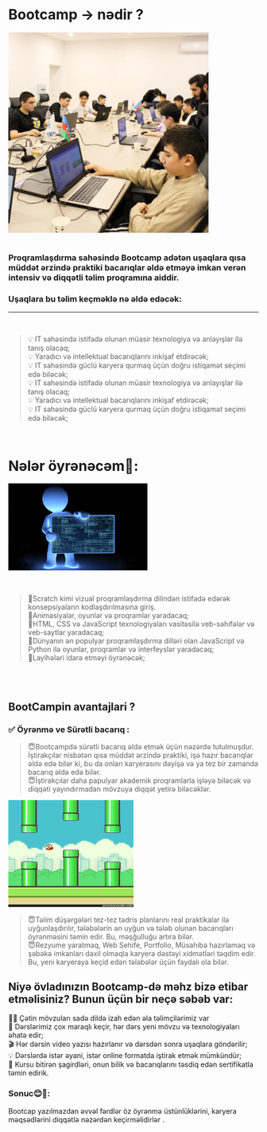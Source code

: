 # Bootcamp -> nədir ?

<div style=" display:flex; justify-content: space-between;">
<img src="./bootcampschol.jpg" width="80%"    />
</div>

<br>

### Proqramlaşdırma sahəsində Bootcamp adətən uşaqlara qısa müddət ərzində praktiki bacarıqlar əldə etməyə imkan verən intensiv və diqqətli təlim proqramına aiddir.

### Uşaqlara bu təlim keçməklə nə əldə edəcək:

<hr>
<br>

> 💡 IT sahəsində istifadə olunan müasir texnologiya və anlayışlar ilə tanış olacaq;<br>
> 💡 Yaradıcı və intellektual bacarıqlarını inkişaf etdirəcək;<br/>
> 💡 IT sahəsində güclü karyera qurmaq üçün doğru istiqamət seçimi edə biləcək;<br/>
> 💡 IT sahəsində istifadə olunan müasir texnologiya və anlayışlar ilə tanış olacaq;<br>
> 💡 Yaradıcı və intellektual bacarıqlarını inkişaf etdirəcək;<br>
> 💡 IT sahəsində güclü karyera qurmaq üçün doğru istiqamət seçimi edə biləcək;

<div>

<br/>

# Nələr öyrənəcəm🤩:

<div style=" display:flex; justify-content: space-between;">
<img src="./Programmer.jpg" width="280px"    />
</div>
<br/><br/>

> 💫Scratch kimi vizual proqramlaşdırma dilindən istifadə edərək konsepsiyaların kodlaşdırılmasına giriş.<br>
> 💫Animasiyalar, oyunlar və proqramlar yaradacaq;<br>
> 💫HTML, CSS və JavaScript texnologiyaları vasitəsilə veb-səhifələr və veb-saytlar yaradacaq;<br>
> 💫Dünyanın ən populyar proqramlaşdırma dilləri olan JavaScript və Python ilə oyunlar, proqramlar və interfeyslər yaradacaq; <br>
> 💫Layihələri idarə etməyi öyrənəcək;

<br/><br/>

## BootCampin avantajlari ?

### ✅ Öyrənmə ve Sürətli bacarıq :

> 😇Bootcampdə sürətli bacarıq əldə etmək üçün nəzərdə tutulmuşdur. İştirakçılar nisbətən qısa müddət ərzində praktiki, işə hazır bacarıqlar əldə edə bilər ki, bu da onları karyerasını dəyişə və ya tez bir zamanda bacarıq əldə edə bilər.<br/>
> 😇İştirakçılar daha papulyar akademik proqramlarla işləyə biləcək və diqqəti yayındırmadan mövzuya diqqət yetirə biləcəklər.<br>

  <img src="./Flappy.gif" width="50%"  />

> 😇Təlim düşərgələri tez-tez tədris planlarını real praktikalar ilə uyğunlaşdırılır, tələbələrin ən uyğun və tələb olunan bacarıqları öyrənməsini təmin edir. Bu, məşğulluğu artıra bilər.<br>
> 😇Rezyume yaratmaq, Web Sehife, Portfolio, Müsahibə hazırlamaq və şəbəkə imkanları daxil olmaqla karyera dəstəyi xidmətləri təqdim edir. Bu, yeni karyeraya keçid edən tələbələr üçün faydalı ola bilər.

## Niyə övladınızın Bootcamp-də məhz bizə etibar etməlisiniz? Bunun üçün bir neçə səbəb var:

🏋️‍♀️ Çətin mövzuları sadə dildə izah edən əla təlimçilərimiz var<br>
🥇 Dərslərimiz çox maraqlı keçir, hər dərs yeni mövzu və texnologiyaları əhatə edir;<br>
🎬 Hər dərsin video yazısı hazırlanır və dərsdən sonra uşaqlara göndərilir;<br>
💡 Dərslərdə istər əyani, istər online formatda iştirak etmək mümkündür;<br>
🎉 Kursu bitirən şagirdləri, onun bilik və bacarıqlarını təsdiq edən sertifikatla təmin edirik.

### Sonuc😊🥇:

Bootcap yazılmazdan əvvəl fərdlər öz öyrənmə üstünlüklərini, karyera məqsədlərini diqqətlə nəzərdən keçirməlidirlər .

